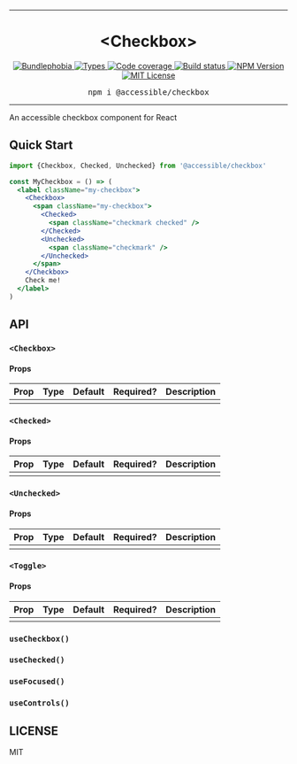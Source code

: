 <hr>
<div align="center">
  <h1 align="center">
    &lt;Checkbox&gt;
  </h1>
</div>

<p align="center">
  <a href="https://bundlephobia.com/result?p=@accessible/checkbox">
    <img alt="Bundlephobia" src="https://img.shields.io/bundlephobia/minzip/@accessible/checkbox?style=for-the-badge&labelColor=24292e">
  </a>
  <a aria-label="Types" href="https://www.npmjs.com/package/@accessible/checkbox">
    <img alt="Types" src="https://img.shields.io/npm/types/@accessible/checkbox?style=for-the-badge&labelColor=24292e">
  </a>
  <a aria-label="Code coverage report" href="https://codecov.io/gh/accessible-ui/checkbox">
    <img alt="Code coverage" src="https://img.shields.io/codecov/c/gh/accessible-ui/checkbox?style=for-the-badge&labelColor=24292e">
  </a>
  <a aria-label="Build status" href="https://travis-ci.org/accessible-ui/checkbox">
    <img alt="Build status" src="https://img.shields.io/travis/accessible-ui/checkbox?style=for-the-badge&labelColor=24292e">
  </a>
  <a aria-label="NPM version" href="https://www.npmjs.com/package/@accessible/checkbox">
    <img alt="NPM Version" src="https://img.shields.io/npm/v/@accessible/checkbox?style=for-the-badge&labelColor=24292e">
  </a>
  <a aria-label="License" href="https://jaredlunde.mit-license.org/">
    <img alt="MIT License" src="https://img.shields.io/npm/l/@accessible/checkbox?style=for-the-badge&labelColor=24292e">
  </a>
</p>

<pre align="center">npm i @accessible/checkbox</pre>
<hr>

An accessible checkbox component for React

## Quick Start

```jsx harmony
import {Checkbox, Checked, Unchecked} from '@accessible/checkbox'

const MyCheckbox = () => (
  <label className="my-checkbox">
    <Checkbox>
      <span className="my-checkbox">
        <Checked>
          <span className="checkmark checked" />
        </Checked>
        <Unchecked>
          <span className="checkmark" />
        </Unchecked>
      </span>
    </Checkbox>
    Check me!
  </label>
)
```

## API

### `<Checkbox>`

#### Props

| Prop | Type | Default | Required? | Description |
| ---- | ---- | ------- | --------- | ----------- |
|      |      |         |           |             |

### `<Checked>`

#### Props

| Prop | Type | Default | Required? | Description |
| ---- | ---- | ------- | --------- | ----------- |
|      |      |         |           |             |

### `<Unchecked>`

#### Props

| Prop | Type | Default | Required? | Description |
| ---- | ---- | ------- | --------- | ----------- |
|      |      |         |           |             |

### `<Toggle>`

#### Props

| Prop | Type | Default | Required? | Description |
| ---- | ---- | ------- | --------- | ----------- |
|      |      |         |           |             |

### `useCheckbox()`

### `useChecked()`

### `useFocused()`

### `useControls()`

## LICENSE

MIT
